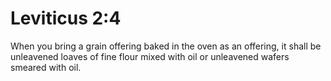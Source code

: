 # Leviticus 2:4

When you bring a grain offering baked in the oven as an offering, it shall be unleavened loaves of fine flour mixed with oil or unleavened wafers smeared with oil.
